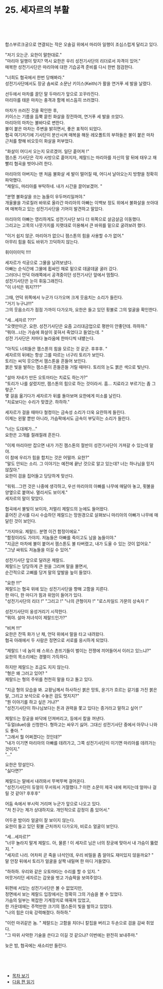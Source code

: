 # 25. 세자르의 부활 <br>
<br><br><br>

합스부르크궁으로 연결되는 작은 오솔길 위에서 마리아 일행이 조심스럽게 달리고 있다. <br>

"저기 오는군. 요한이 말한대로." <br>
"마리아 일행이 맞지? 역시 요한은 우리 성전기사단의 리더로서 자격이 있어." <br>
매복한 성전기사단은 마리아에 대한 기습공격 준비를 다시 한번 점검한다.<br>

"너희도 협곡에서 한번 당해봐라." <br>
성전기사단에서도 장궁 솜씨로 소문난 키이스(Keith)가 활을 연거푸 세 발을 날렸다. <br>

선두에서 마차를 끌던 말 두마리가 앞으로 꼬꾸라진다. <br>
마리아를 태운 마차는 충격과 함께 비스듬히 쓰러졌다. <br>

마차가 쓰러진 것을 확인한 후, <br>
키이스는 기름을 듬뿍 묻힌 화살을 장전하여, 연거푸 세 발을 쏘았다. <br>
마리아의 마차는 불바다로 변한다. <br>
불이 붙은 마차는 주변을 밝히면서, 좋은 표적이 되었다.<br>
협곡 여기저기에 기사단이 분산시켜 매복을 해둔 레오폴트의 부하들은 불이 붙은 마차 근처를 향해 비오듯이 화살을 퍼부었다. <br>

"화살이 어디서 오는지 모르겠어. 일단 흩어져 !" <br>
잼스톤 기사단은 각자 사방으로 흩어지자, 제랄드는 마리아를 자신의 말 뒤에 태우고 재빨리 협곡을 벗어나려 한다. <br>

마리아의 아버지는 맨 처음 불화살 세 발이 떨어질 때, 어디서 날아오는지 방향을 정확히 파악했다. <br>
"제랄드, 마리아를 부탁하네. 내가 시간을 끌어보겠어. " <br>

"분명 불화살을 쏘는 놈들이 우두머리일꺼야." <br>
개울물을 가로질러 바위로 올라간 마리아의 아빠는 이백보 정도 위에서 불화살을 쏘아대며 매복하고 있는 성전기사단을 기어이 발견하고 말았다. <br>

마리아의 아빠는 영리하게도 성전기사단 보다 더 위쪽으로 살금살금 이동했다. <br>
그리고는 고목의 나뭇가지를 지랫대로 이용해서 큰 바위를 밑으로 굴려보려 했다. <br>

"이거 쉽지 않군. 마리아가 없으니 잼스톤의 힘을 사용할 수가 없어." <br>
아무리 힘을 줘도 바위가 끄덕하지 않는다. <br>

휘이이이익 !!!! <br>

세자르가 석궁으로 그물을 날려보냈다. <br>
아빠는 순식간에 그물에 휩싸인 채로 밑으로 데굴데굴 굴러 갔다. <br>
그러더니 언덕 아래쪽에서 공격중이던 성전기사단 앞에서 멈췄다. <br>
성전기사단은 눈이 휘둥그래진다. <br>
"이 녀석은 뭐지???" <br>

그때, 언덕 위쪽에서 누군가 다가오며 크게 웃음치는 소리가 들린다.<br>
"거기 누구냐!!!" <br>
그의 웃음소리가 점점 가까이 다가오자, 
요한은 들고 있던 횟불로 그의 얼굴을 확인한다.<br>

"세...세자르 ???" <br>
"오랫만이군. 요한. 성전기사단은 요즘 고리대금업으로 평판이 안좋던데. 하하하." <br>
"뭐야...너는 가슴에 화살이 꽂혀서 죽었다고 들었는데. " <br>
성전 기사단은 저마다 놀라움에 한마디씩 내뱉는다. <br>

"아직도 너희들은 잼스톤의 힘을 모르는 것 같군. 후후후. " <br>
세자르의 뒤에는 항상 그를 따르는 너구리 토리가 보인다. <br>
토리는 씨익 웃으면서 잼스톤을 흔들어 보인다. <br>
붉은 빛을 발하는 잼스톤이 흔들흔들 거릴 때마다. 토리의 눈도 붉은 색으로 빛난다. <br>

"설마 자네가 만든 오토마타는 치료도 하는가?" <br>
"토리가 나를 살렸지만, 잼스톤의 힘으로 하는 것이라서. 흠... 치료라고 부르기는 좀 그렇군." <br>
몇 걸음 옮기다가 세자르가 뒤를 돌아보며 요한에게 미소를 날린다. <br>
"치료보다는 수리가 맞겠군. 하하하." <br>

세자르가 걸을 때마다 철컹이는 금속성 소리가 더욱 요란하게 들린다. <br>
이제는 왼팔 뿐만 아니라, 가슴팍에서도 금속이 부딪히는 소리가 들린다. <br>

"너는 도대체가..." <br>
요한은 고개를 절래절래 흔든다. <br>

"이제 마리아만 잡으면 내가 가진 잼스톤의 절반이 성전기사단이 가져갈 수 있는데 말야. <br>
이 참에 우리가 힘을 합치는 것은 어떨까. 요한?" <br>
"말도 안되는 소리. 그 이야기는 예전에 끝난 것으로 알고 있는데? 너는 하나님을 믿지 않잖아." <br>
요한이 검을 집어들고 당당하게 맞선다. <br>

"워워...그런 것은 나중에 생각하고, 우선 마리아의 아빠를 나무에 매달아 놓고, 횟불을 양옆으로 붙여놔. 멀리서도 보이게." <br>
세자르의 말이 맞았다. <br>

협곡에서 불빛이 보이자, 저멀리 제랄드의 눈에도 들어왔다. <br>
흩어진 군사를 다시 수습하던 제랄드는 망원경으로 살펴보니 마리아의 아빠가 나무에 매달린 것이 보인다. <br>

"가지마요. 제랄드. 분명 이건 함정이에요." <br>
"함정이라도 가야지. 저놈들은 아빠를 죽이고도 남을 놈들이야." <br>
"지금은 마차에 불이 붙어서 잼스톤도 불 타버렸고, 내가 도울 수 있는 것이 없어요." <br>
"그냥 싸워도 저놈들을 이길 수 있어." <br>

성전기사단 앞으로 달려온 제랄드. <br>
제랄드는 당당하게 큰 원을 그리며 말을 몰면서, <br>
순간적으로 고삐를 당겨 말의 앞발을 높이 들었다. <br>

"요한 !!!" <br>
제랄드는 협곡 위에 있는 성전기사단을 향해 고함을 지른다. <br>
한 마디, 한 마디가 힘과 위엄이 들어가 있다. <br>
"성전기사단의 리더 !"
"그리고 !"
"나의 큰형이자 !"
"로스차일드 가문의 상속자 !" <br>

성전기사단이 웅성거리기 시작한다. <br>
"뭐야. 설마 저녀석이 제랄드인가?" <br>

"비켜 !!!" <br>
요한은 잔뜩 화가 난 채, 언덕 위에서 말을 타고 내려왔다. <br>
협곡 아래에서 두 사람은 정면으로 서로를 응시하게 되었다.  <br>

"제랄드 ! 네 놈이 왜 스위스 촌뜨기들이 벌이는 전쟁에 끼어들어서 이러고 있느냐?" <br>
요한의 목소리에는 경멸이 가득하다. <br>

하지만 제랄드는 조금도 지지 않는다. <br>
"형은 왜 그러고 있어? " <br>
제랄드는 형의 주위를 천천히 말을 타고 돌고 있다.  <br>

"지금 형의 모습을 봐. 교황님께서 하사하신 붉은 망토, 윤기가 흐르는 갈기를 가진 붉은 말, 그리고 보석으로 수놓은 검도 멋지지?" <br>
"뭔 이야기를 하고 싶은 거냐?" <br>
"성전기사단이 하나님보다는 돈과 권력을 쫓고 있다는 증거라고 말하고 싶어 !" <br>

제랄드는 장궁을 바닥에 던져버리고, 등에서 칼을 꺼낸다. <br>
"듀얼(duel)을 신청한다. 형하고는 싸우기 싫어. 그대신 성전기사단 중에서 아무나 나와도 좋아. "  <br>
"그래서 뭘 어쩌겠다는 것인데?" <br>
"내가 이기면 마리아의 아빠를 데려가고, 그쪽 성전기사단이 이기면 마리아를 데려가는 것이지."<br>
"..." <br>

요한은 망설인다.<br>
"싫다면?" <br>

제랄드는 말에서 내려와서 뚜벅뚜벅 걸어온다.<br>
"성전기사단이 듀얼이 무서워서 거절했다..? 이런 소문이 제국 내에 퍼지는데 얼마나 걸릴 것 같아? 후후후"<br>

어둠 속에서 부시럭 거리며 누군가 앞으로 나오고 있다. <br>
"저 친구는 제가 상대하지요. 개인적으로 감정이 좀 있어서." <br>

어두운 밤이라 얼굴이 잘 보이지 않는다. <br>
요한이 들고 있던 횟불 근처까지 다가오자, 비로소 얼굴이 보인다. <br>

"세...세자르?"<br>
"너무 놀라지 말게 제랄드. 아, 물론 ! 이 세자르 님은 너의 장궁에 맞아서 내 가슴이 뚫렸지. " <br>
"세자르 나리. 어차피 곧 죽을 녀석인데, 우리 비밀을 좀 알아도 재미있지 않을까요? " <br>
말 안장 뒤에서 토리가 얼굴을 살짝 내밀며 한 마디 거들였다. <br>

"하하하. 우리와 같은 오토마타는 수리를 할 수 있지. " <br>
머뭇거리던 세자르는 갑옷을 벗고 가슴팍을 보여주었다. <br>

뒤편에 서있는 성전기사단은 볼 수 없었지만, <br>
정면에서 보는 제랄드 입장에서는 정확히 그의 가슴을 볼 수 있었다. <br>
가슴의 일부는 복잡한 기계장치로 매꿔져 있었고, <br>
한 가운데에는 주먹만한 크기의 잼스톤이 빛을 발하고 있었다. <br>
"나의 힘은 더욱 강력해졌다. 하하하." <br>

"이런 마귀같은 놈. "
제랄드는 고함을 치더니 칼집을 버리고 두손으로 검을 감싸 쥐었다. <br>
"그 따위 사악한 기술을 쓴다고 이길 것 같으냐? 이번에는 완전히 보내주마." <br>

늦은 밤, 협곡에는 새소리만 들린다. <br>


<br><br><br>

* [목차 보기](content_kr.md) <br>
* [다음 편 읽기](3-02_(KR)Metal_Armor_1.md)
